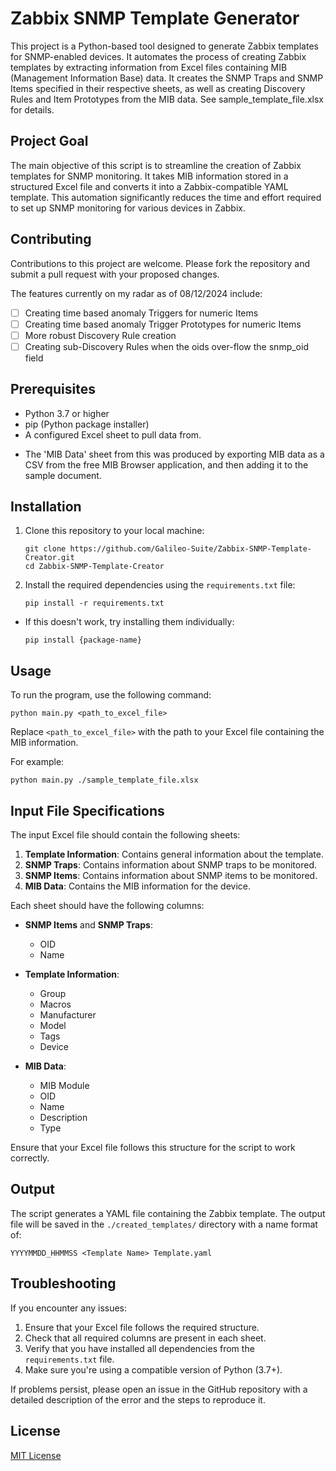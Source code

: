 # Zabbix SNMP Template Generator

This project is a Python-based tool designed to generate Zabbix templates for SNMP-enabled devices. It automates the process of creating Zabbix templates by extracting information from Excel files containing MIB (Management Information Base) data. It creates the SNMP Traps and SNMP Items specified in their respective sheets, as well as creating Discovery Rules and Item Prototypes from the MIB data. See sample_template_file.xlsx for details.

## Project Goal

The main objective of this script is to streamline the creation of Zabbix templates for SNMP monitoring. It takes MIB information stored in a structured Excel file and converts it into a Zabbix-compatible YAML template. This automation significantly reduces the time and effort required to set up SNMP monitoring for various devices in Zabbix.

## Contributing

Contributions to this project are welcome. Please fork the repository and submit a pull request with your proposed changes.

The features currently on my radar as of 08/12/2024 include:
- [ ] Creating time based anomaly Triggers for numeric Items
- [ ] Creating time based anomaly Trigger Prototypes for numeric Items
- [ ] More robust Discovery Rule creation
- [ ] Creating sub-Discovery Rules when the oids over-flow the snmp_oid field

## Prerequisites

- Python 3.7 or higher
- pip (Python package installer)
- A configured Excel sheet to pull data from.

* The 'MIB Data' sheet from this was produced by exporting MIB data as a CSV from the free MIB Browser application, and then adding it to the sample document.

## Installation

1. Clone this repository to your local machine:

   ```
   git clone https://github.com/Galileo-Suite/Zabbix-SNMP-Template-Creator.git
   cd Zabbix-SNMP-Template-Creator
   ```

2. Install the required dependencies using the `requirements.txt` file:
   ```
   pip install -r requirements.txt
   ```

- If this doesn't work, try installing them individually:
  ```
  pip install {package-name}
  ```

## Usage

To run the program, use the following command:

```
python main.py <path_to_excel_file>
```

Replace `<path_to_excel_file>` with the path to your Excel file containing the MIB information.

For example:

```
python main.py ./sample_template_file.xlsx
```

## Input File Specifications

The input Excel file should contain the following sheets:

1. **Template Information**: Contains general information about the template.
2. **SNMP Traps**: Contains information about SNMP traps to be monitored.
3. **SNMP Items**: Contains information about SNMP items to be monitored.
4. **MIB Data**: Contains the MIB information for the device.

Each sheet should have the following columns:

- **SNMP Items** and **SNMP Traps**:

  - OID
  - Name

- **Template Information**:

  - Group
  - Macros
  - Manufacturer
  - Model
  - Tags
  - Device

- **MIB Data**:
  - MIB Module
  - OID
  - Name
  - Description
  - Type

Ensure that your Excel file follows this structure for the script to work correctly.

## Output

The script generates a YAML file containing the Zabbix template. The output file will be saved in the `./created_templates/` directory with a name format of:

```
YYYYMMDD_HHMMSS <Template Name> Template.yaml
```

## Troubleshooting

If you encounter any issues:

1. Ensure that your Excel file follows the required structure.
2. Check that all required columns are present in each sheet.
3. Verify that you have installed all dependencies from the `requirements.txt` file.
4. Make sure you're using a compatible version of Python (3.7+).

If problems persist, please open an issue in the GitHub repository with a detailed description of the error and the steps to reproduce it.

## License

[MIT License](LICENSE)

